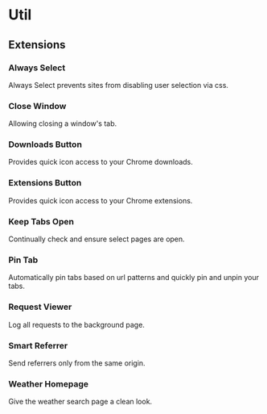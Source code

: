 # Util

## Extensions

### Always Select

Always Select prevents sites from disabling user selection via css.

### Close Window

Allowing closing a window's tab.

### Downloads Button

Provides quick icon access to your Chrome downloads.

### Extensions Button

Provides quick icon access to your Chrome extensions.

### Keep Tabs Open

Continually check and ensure select pages are open.

### Pin Tab

Automatically pin tabs based on url patterns and quickly pin and unpin your tabs.

### Request Viewer

Log all requests to the background page.

### Smart Referrer

Send referrers only from the same origin.

### Weather Homepage

Give the weather search page a clean look.
